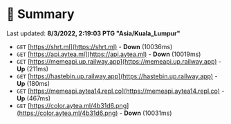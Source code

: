 # 📖 Summary
Last updated: **8/3/2022, 2:19:03 PTG "Asia/Kuala_Lumpur"**

- `GET` [https://shrt.ml](https://shrt.ml) - **Down** (10036ms)
- `GET` [https://api.aytea.ml](https://api.aytea.ml) - **Down** (10019ms)
- `GET` [https://memeapi.up.railway.app](https://memeapi.up.railway.app) - **Up** (211ms)
- `GET` [https://hastebin.up.railway.app](https://hastebin.up.railway.app) - **Up** (180ms)
- `GET` [https://memeapi.aytea14.repl.co](https://memeapi.aytea14.repl.co) - **Up** (467ms)
- `GET` [https://color.aytea.ml/4b31d6.png](https://color.aytea.ml/4b31d6.png) - **Down** (10031ms)
